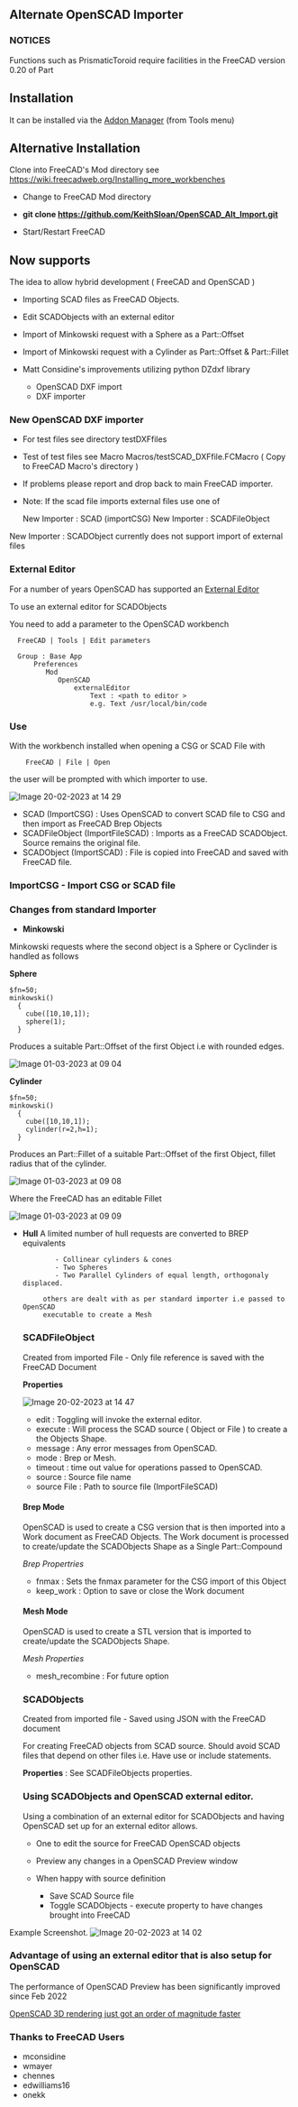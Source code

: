 ## Alternate OpenSCAD Importer

### NOTICES

Functions such as PrismaticToroid require facilities in the FreeCAD version 0.20 of Part

## Installation

It can be installed via the [Addon Manager](https://github.com/FreeCAD/FreeCAD-addons) (from Tools menu)


## Alternative Installation

Clone into FreeCAD's Mod directory see https://wiki.freecadweb.org/Installing_more_workbenches

   * Change to FreeCAD Mod directory
   * **git clone https://github.com/KeithSloan/OpenSCAD_Alt_Import.git**

* Start/Restart FreeCAD

## Now supports 

The idea to allow hybrid development ( FreeCAD and OpenSCAD )

* Importing SCAD files as FreeCAD Objects.
* Edit SCADObjects with an external editor
   
* Import of Minkowski request with a Sphere as a Part::Offset
* Import of Minkowski request with a Cylinder as Part::Offset & Part::Fillet

* Matt Considine's improvements utilizing python DZdxf library 
 
  * OpenSCAD DXF import
  * DXF importer
  
  
### New OpenSCAD DXF importer 
  
  * For test files see directory testDXFfiles
  * Test of test files see Macro Macros/testSCAD_DXFfile.FCMacro
    ( Copy to FreeCAD Macro's directory )
  * If problems please report and drop back to main FreeCAD importer.
  * Note: If the scad file imports external files use one of
  
      New Importer : SCAD (importCSG)
      New Importer : SCADFileObject
      
  New Importer : SCADObject currently does not support import of external files    

### External Editor
  
  For a number of years OpenSCAD has supported an [External Editor](https://en.wikibooks.org/wiki/OpenSCAD_User_Manual/Using_an_external_Editor_with_OpenSCAD)
  
  To use an external editor for SCADObjects
  
  You need to add a parameter to the OpenSCAD workbench
  
      FreeCAD | Tools | Edit parameters
  
      Group : Base App
          Preferences
             Mod
                OpenSCAD
                    externalEditor
                        Text : <path to editor > 
                        e.g. Text /usr/local/bin/code

### Use

With the workbench installed when opening a CSG or SCAD File with 


        FreeCAD | File | Open 

the user will be prompted with which importer to use.

![Image 20-02-2023 at 14 29](https://user-images.githubusercontent.com/2291247/220134298-944e8fe6-4ac6-4db7-b072-fe257e0b0905.jpg)

  * SCAD (ImportCSG)                : Uses OpenSCAD to convert SCAD file to CSG and then import as FreeCAD Brep Objects
  * SCADFileObject (ImportFileSCAD) : Imports as a FreeCAD SCADObject. Source remains the original file.
  * SCADObject (ImportSCAD)         : File is copied into FreeCAD and saved with FreeCAD file.
                        
  ### ImportCSG - Import CSG or SCAD file
  
  ### Changes from standard Importer

* **Minkowski**

Minkowski requests where the second object is a Sphere or Cyclinder is handled as follows

  **Sphere**
  
    $fn=50;
    minkowski()
      {
        cube([10,10,1]);
        sphere(1);
      }
    
Produces a suitable Part::Offset of the first Object i.e with rounded edges.

  ![Image 01-03-2023 at 09 04](https://user-images.githubusercontent.com/2291247/222143274-c61341f5-09ff-4485-8d94-7bdbba79f34d.jpg)

  **Cylinder**
  
    $fn=50;
    minkowski()
      {
        cube([10,10,1]);
        cylinder(r=2,h=1);
      }
      
Produces an Part::Fillet of a suitable Part::Offset of the first Object, fillet radius that of the cylinder.

![Image 01-03-2023 at 09 08](https://user-images.githubusercontent.com/2291247/222143356-2da246cf-095b-4257-af55-a2f05e0b55a6.jpg)

Where the FreeCAD has an editable Fillet

![Image 01-03-2023 at 09 09](https://user-images.githubusercontent.com/2291247/222143386-8ac5e8c4-a505-4f35-9fd6-e12202afd7ed.jpg)


* **Hull** A limited number of hull requests are converted to BREP equivalents
              
              - Collinear cylinders & cones
              - Two Spheres
              - Two Parallel Cylinders of equal length, orthogonaly displaced.
               
           others are dealt with as per standard importer i.e passed to OpenSCAD
           executable to create a Mesh
           
          
  
  ### SCADFileObject
  
  Created from imported File - Only file reference is saved with the FreeCAD Document
  
  **Properties**
  
  ![Image 20-02-2023 at 14 47](https://user-images.githubusercontent.com/2291247/220137934-2fa7cfc5-23aa-4e03-9130-b9ba89fb133c.jpg)
  
  * edit        : Toggling will invoke the external editor.
  * execute     : Will process the SCAD source ( Object or File ) to create a the Objects Shape.
  * message     : Any error messages from OpenSCAD.
  * mode        : Brep or Mesh.
  * timeout     : time out value for operations passed to OpenSCAD.
  * source      : Source file name
  * source File : Path to source file (ImportFileSCAD)
  
  #### Brep Mode
  
  OpenSCAD is used to create a CSG version that is then imported into a Work document as FreeCAD Objects.
  The Work document is processed to create/update the SCADObjects Shape as a Single Part::Compound
  
  *Brep Propertries*
  
  * fnmax     : Sets the fnmax parameter for the CSG import of this Object
  * keep_work : Option to save or close the Work document
  
  #### Mesh Mode
  
  OpenSCAD is used to create a STL version that is imported to create/update the SCADObjects Shape.
  
  *Mesh Properties*
  
  * mesh_recombine : For future option
    
  ### SCADObjects
  
  Created from imported file - Saved using JSON with the FreeCAD document
  
  For creating FreeCAD objects from SCAD source. 
  Should avoid SCAD files that depend on other files i.e. Have use or include statements.
  
  **Properties** : See SCADFileObjects properties.
  
  ### Using SCADObjects and OpenSCAD external editor.
  
  Using a combination of an external editor for SCADObjects and having OpenSCAD set up for an external editor allows.
  
  * One to edit the source for FreeCAD OpenSCAD objects
  * Preview any changes in a OpenSCAD Preview window
  * When happy with source definition
  
    * Save SCAD Source file
    * Toggle SCADObjects - execute property to have changes brought into FreeCAD

Example Screenshot.
![Image 20-02-2023 at 14 02](https://user-images.githubusercontent.com/2291247/220147105-8689b944-315c-47cc-92f7-c3806b088177.jpg)

### Advantage of using an external editor that is also setup for OpenSCAD

The performance of OpenSCAD Preview has been significantly improved since Feb 2022

[OpenSCAD 3D rendering just got an order of magnitude faster](https://ochafik.com/jekyll/update/2022/02/09/openscad-fast-csg-contibution.html)

                      
### Thanks to FreeCAD Users

* mconsidine
* wmayer
* chennes
* edwilliams16
* onekk
